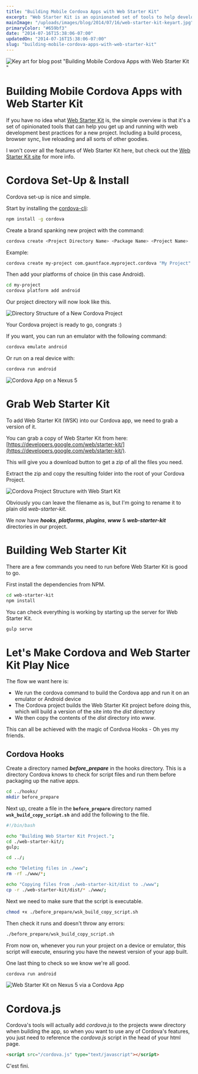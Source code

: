 ```yaml
---
title: "Building Mobile Cordova Apps with Web Starter Kit"
excerpt: "Web Starter Kit is an opinionated set of tools to help developers get started with development as quickly as possible. This post will cover how you can integrate Web Starter Kit with Cordova apps."
mainImage: "/uploads/images/blog/2014/07/16/web-starter-kit-keyart.jpg"
primaryColor: "#659bf3"
date: "2014-07-16T15:38:06-07:00"
updatedOn: "2014-07-16T15:38:06-07:00"
slug: "building-mobile-cordova-apps-with-web-starter-kit"
---
```

![Key art for blog post "Building Mobile Cordova Apps with Web Starter Kit "](/uploads/images/blog/2014/07/16/web-starter-kit-keyart.jpg)

# Building Mobile Cordova Apps with Web Starter Kit

If you have no idea what [Web Starter Kit](https://developers.google.com/web/starter-kit/) is, the simple overview is that it's a set of opinionated tools that can help you get up and running with web development best practices for a new project. Including a build process, browser sync, live reloading and all sorts of other goodies.

I won't cover all the features of Web Starter Kit here, but check out the [Web Starter Kit site](https://developers.google.com/web/starter-kit/) for more info.

# Cordova Set-Up & Install

Cordova set-up is nice and simple.

Start by installing the [cordova-cli](https://github.com/apache/cordova-cli):

```bash
npm install -g cordova
```

Create a brand spanking new project with the command:

```bash
cordova create <Project Directory Name> <Package Name> <Project Name>
```

Example:

```bash
cordova create my-project com.gauntface.myproject.cordova "My Project"
```

Then add your platforms of choice (in this case Android).

```bash
cd my-project
cordova platform add android
```

Our project directory will now look like this.

![Directory Structure of a New Cordova Project](/uploads/images/blog/2014/07/16/directory-structure-for-new-cordova-project.jpg "800")

Your Cordova project is ready to go, congrats :)

If you want, you can run an emulator with the following command:

```bash
cordova emulate android
```

Or run on a real device with:

```bash
cordova run android
```

![Cordova App on a Nexus 5](/uploads/images/blog/2014/07/16/cordova-app-runnning-on-android.png "800")

# Grab Web Starter Kit

To add Web Starter Kit (WSK) into our Cordova app, we need to grab a version of it.

You can grab a copy of Web Starter Kit from here: [https://developers.google.com/web/starter-kit/](https://developers.google.com/web/starter-kit/).

This will give you a download button to get a zip of all the files you need.

Extract the zip and copy the resulting folder into the root of your Cordova Project.

![Cordova Project Structure with Web Start Kit](/uploads/images/blog/2014/07/16/cordova-project-directory-structure-with-web-starter-kit.jpg "800")

Obviously you can leave the filename as is, but I'm going to rename it to plain old *web-starter-kit*.

We now have _**hooks**_, _**platforms**_, _**plugins**_, _**www**_ & _**web-starter-kit**_ directories in our project.

# Building Web Starter Kit

There are a few commands you need to run before Web Starter Kit is good to go.

First install the dependencies from NPM.

```bash
cd web-starter-kit
npm install
```

You can check everything is working by starting up the server for Web Starter Kit.

```bash
gulp serve
```

# Let's Make Cordova and Web Starter Kit Play Nice

The flow we want here is:

- We run the cordova command to build the Cordova app and run it on an emulator or Android device
- The Cordova project builds the Web Starter Kit project before doing this, which will build a version of the site into the _dist_ directory
- We then copy the contents of the _dist_ directory into _www_.

This can all be achieved with the magic of Cordvoa Hooks - Oh yes my friends.

## Cordova Hooks

Create a directory named _**before_prepare**_ in the hooks directory. This is a directory Cordova knows to check for script files and run them before packaging up the native apps.

```bash
cd ../hooks/
mkdir before_prepare
```

Next up, create a file in the **`before_prepare`** directory named **`wsk_build_copy_script.sh`** and add the following to the file.

```bash
#!/bin/bash

echo "Building Web Starter Kit Project.";
cd ./web-starter-kit/;
gulp;

cd ../;

echo "Deleting files in ./www";
rm -rf ./www/*;

echo "Copying files from ./web-starter-kit/dist to ./www";
cp -r ./web-starter-kit/dist/* ./www/;
```

Next we need to make sure that the script is executable.

```bash
chmod +x ./before_prepare/wsk_build_copy_script.sh
```

Then check it runs and doesn't throw any errors:

```bash
./before_prepare/wsk_build_copy_script.sh
```

From now on, whenever you run your project on a device or emulator, this script will execute, ensuring you have the newest version of your app built.

One last thing to check so we know we're all good.

```bash
cordova run android
```

![Web Starter Kit on Nexus 5 via a Cordova App](/uploads/images/blog/2014/07/16/web-starter-kit-running-on-android-with-cordova.png "800")

# Cordova.js

Cordova's tools will actually add _cordova.js_ to the projects www directory when building the app, so when you want to use any of Cordova's features, you just need to reference the _cordova.js_ script in the head of your html page.

```html
<script src="/cordova.js" type="text/javascript"></script>
```
C'est fini.